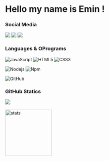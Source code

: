 # Hello my name is Emin !

### Social Media
<p align="left">
   <a href="https://discord.com/users/685560149381087248" target"blank_"><img src="https://img.shields.io/badge/discord%20-7289DA.svg?&style=for-the-badge&logo=discord&logoColor=white"></a>
   <a href="https://instagram.com/hamzadevcat" target"blank_"><img src="https://img.shields.io/badge/INSTAGRAM%20-DC3175.svg?&style=for-the-badge&logo=instagram&logoColor=white"></a>
   <a href="https://github.com/eminexedev" target"blank_"><img src="https://img.shields.io/badge/GitHub%20-191717.svg?&style=for-the-badge&logo=github&logoColor=white"></a>
</p>



### Languages & OPrograms
![JavaScript](https://img.shields.io/badge/-JavaScript-%23F7DF1C?style=flat-square&logo=javascript&logoColor=000000&color=%23FFCE5A)
![HTML5](https://img.shields.io/badge/-HTML5-%23E44D27?style=flat-square&logo=html5&logoColor=ffffff)
![CSS3](https://img.shields.io/badge/-CSS3-%231572B6?style=flat-square&logo=css3)


![Nodejs](https://img.shields.io/badge/-Nodejs-339933?style=flat-square&logo=Node.js&logoColor=ffffff)
![Npm](https://img.shields.io/badge/-npm-CB3837?style=flat-square&logo=npm)

![GitHub](https://img.shields.io/badge/-GitHub-181717?style=flat-square&logo=github)



### GitHub Statics
<p align="left">
   <img src="https://github-readme-stats.vercel.app/api/top-langs/?username=eminexedev&theme=dark&count_private=true&show_icons=true&hide_border=true" />
   <br><br>
   <img src="https://github-readme-stats.vercel.app/api?username=eminexedev&count_private=true&show_icons=true&theme=dark&hide_border=true" width="%100" height="150px" alt="stats" />
</p>
